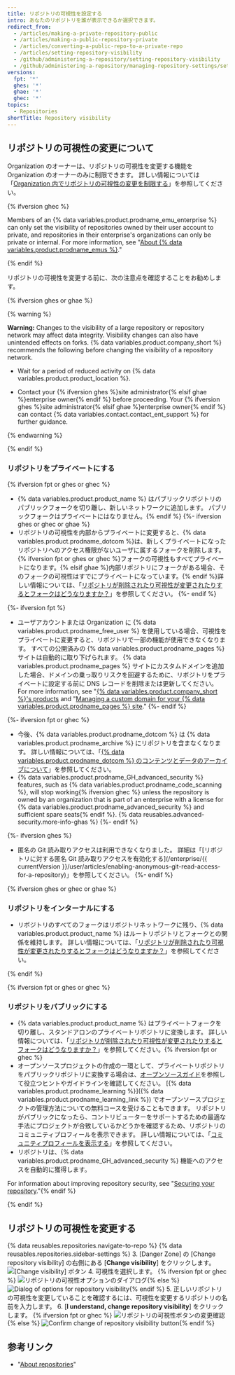 ```yaml
---
title: リポジトリの可視性を設定する
intro: あなたのリポジトリを誰が表示できるか選択できます。
redirect_from:
  - /articles/making-a-private-repository-public
  - /articles/making-a-public-repository-private
  - /articles/converting-a-public-repo-to-a-private-repo
  - /articles/setting-repository-visibility
  - /github/administering-a-repository/setting-repository-visibility
  - /github/administering-a-repository/managing-repository-settings/setting-repository-visibility
versions:
  fpt: '*'
  ghes: '*'
  ghae: '*'
  ghec: '*'
topics:
  - Repositories
shortTitle: Repository visibility
---
```


## リポジトリの可視性の変更について

Organization のオーナーは、リポジトリの可視性を変更する機能を Organization のオーナーのみに制限できます。 詳しい情報については「[Organization 内でリポジトリの可視性の変更を制限する](/organizations/managing-organization-settings/restricting-repository-visibility-changes-in-your-organization)」を参照してください。

{% ifversion ghec %}

Members of an {% data variables.product.prodname_emu_enterprise %} can only set the visibility of repositories owned by their user account to private, and repositories in their enterprise's organizations can only be private or internal. For more information, see "[About {% data variables.product.prodname_emus %}](/admin/authentication/managing-your-enterprise-users-with-your-identity-provider/about-enterprise-managed-users)."

{% endif %}

リポジトリの可視性を変更する前に、次の注意点を確認することをお勧めします。

{% ifversion ghes or ghae %}

{% warning %}

**Warning:** Changes to the visibility of a large repository or repository network may affect data integrity. Visibility changes can also have unintended effects on forks. {% data variables.product.company_short %} recommends the following before changing the visibility of a repository network.

- Wait for a period of reduced activity on {% data variables.product.product_location %}.

- Contact your {% ifversion ghes %}site administrator{% elsif ghae %}enterprise owner{% endif %} before proceeding. Your {% ifversion ghes %}site administrator{% elsif ghae %}enterprise owner{% endif %} can contact {% data variables.contact.contact_ent_support %} for further guidance.

{% endwarning %}

{% endif %}

### リポジトリをプライベートにする
{% ifversion fpt or ghes or ghec %}
* {% data variables.product.product_name %} はパブリックリポジトリのパブリックフォークを切り離し、新しいネットワークに追加します。 パブリックフォークはプライベートにはなりません。{% endif %}
{%- ifversion ghes or ghec or ghae %}
* リポジトリの可視性を内部からプライベートに変更すると、{% data variables.product.prodname_dotcom %}は、新しくプライベートになったリポジトリへのアクセス権限がないユーザに属するフォークを削除します。 {% ifversion fpt or ghes or ghec %}フォークの可視性もすべてプライベートになります。{% elsif ghae %}内部リポジトリにフォークがある場合、そのフォークの可視性はすでにプライベートになっています。{% endif %}詳しい情報については、「[リポジトリが削除されたり可視性が変更されたりするとフォークはどうなりますか？](/articles/what-happens-to-forks-when-a-repository-is-deleted-or-changes-visibility)」を参照してください。
{%- endif %}

{%- ifversion fpt %}
* ユーザアカウントまたは Organization に {% data variables.product.prodname_free_user %} を使用している場合、可視性をプライベートに変更すると、リポジトリで一部の機能が使用できなくなります。 すべての公開済みの {% data variables.product.prodname_pages %} サイトは自動的に取り下げられます。 {% data variables.product.prodname_pages %} サイトにカスタムドメインを追加した場合、ドメインの乗っ取りリスクを回避するために、リポジトリをプライベートに設定する前に DNS レコードを削除または更新してください。 For more information, see "[{% data variables.product.company_short %}'s products](/get-started/learning-about-github/githubs-products) and "[Managing a custom domain for your {% data variables.product.prodname_pages %} site](/articles/managing-a-custom-domain-for-your-github-pages-site)."
{%- endif %}

{%- ifversion fpt or ghec %}
* 今後、{% data variables.product.prodname_dotcom %} は {% data variables.product.prodname_archive %} にリポジトリを含まなくなります。 詳しい情報については、「[{% data variables.product.prodname_dotcom %} のコンテンツとデータのアーカイブについて](/github/creating-cloning-and-archiving-repositories/about-archiving-content-and-data-on-github#about-the-github-archive-program)」を参照してください。
* {% data variables.product.prodname_GH_advanced_security %} features, such as {% data variables.product.prodname_code_scanning %}, will stop working{% ifversion ghec %} unless the repository is owned by an organization that is part of an enterprise with a license for {% data variables.product.prodname_advanced_security %} and sufficient spare seats{% endif %}. {% data reusables.advanced-security.more-info-ghas %}
{%- endif %}

{%- ifversion ghes %}
* 匿名の Git 読み取りアクセスは利用できなくなりました。 詳細は「[リポジトリに対する匿名 Git 読み取りアクセスを有効化する](/enterprise/{{ currentVersion }}/user/articles/enabling-anonymous-git-read-access-for-a-repository)」を参照してください。
{%- endif %}

{% ifversion ghes or ghec or ghae %}

### リポジトリをインターナルにする

* リポジトリのすべてのフォークはリポジトリネットワークに残り、{% data variables.product.product_name %} はルートリポジトリとフォークとの関係を維持します。 詳しい情報については、「[リポジトリが削除されたり可視性が変更されたりするとフォークはどうなりますか？](/articles/what-happens-to-forks-when-a-repository-is-deleted-or-changes-visibility)」を参照してください。

{% endif %}

{% ifversion fpt or ghes or ghec %}

### リポジトリをパブリックにする

* {% data variables.product.product_name %} はプライベートフォークを切り離し、スタンドアロンのプライベートリポジトリに変換します。 詳しい情報については、「[リポジトリが削除されたり可視性が変更されたりするとフォークはどうなりますか？](/articles/what-happens-to-forks-when-a-repository-is-deleted-or-changes-visibility#changing-a-private-repository-to-a-public-repository)」を参照してください。{% ifversion fpt or ghec %}
* オープンソースプロジェクトの作成の一環として、プライベートリポジトリをパブリックリポジトリに変換する場合は、[オープンソースガイド](http://opensource.guide)を参照して役立つヒントやガイドラインを確認してください。 [{% data variables.product.prodname_learning %}]({% data variables.product.prodname_learning_link %}) でオープンソースプロジェクトの管理方法についての無料コースを受けることもできます。 リポジトリがパブリックになったら、コントリビューターをサポートするための最適な手法にプロジェクトが合致しているかどうかを確認するため、リポジトリのコミュニティプロフィールを表示できます。 詳しい情報については、「[コミュニティプロフィールを表示する](/articles/viewing-your-community-profile)」を参照してください。
* リポジトリは、{% data variables.product.prodname_GH_advanced_security %} 機能へのアクセスを自動的に獲得します。

For information about improving repository security, see "[Securing your repository](/code-security/getting-started/securing-your-repository)."{% endif %}

{% endif %}

## リポジトリの可視性を変更する

{% data reusables.repositories.navigate-to-repo %}
{% data reusables.repositories.sidebar-settings %}
3. [Danger Zone] の [Change repository visibility] の右側にある [**Change visibility**] をクリックします。 ![[Change visibility] ボタン](/assets/images/help/repository/repo-change-vis.png)
4. 可視性を選択します。
{% ifversion fpt or ghec %}
   ![リポジトリの可視性オプションのダイアログ](/assets/images/help/repository/repo-change-select.png){% else %}
![Dialog of options for repository visibility](/assets/images/enterprise/repos/repo-change-select.png){% endif %}
5. 正しいリポジトリの可視性を変更していることを確認するには、可視性を変更するリポジトリの名前を入力します。
6. [**I understand, change repository visibility**] をクリックします。
{% ifversion fpt or ghec %}
   ![リポジトリの可視性ボタンの変更確認](/assets/images/help/repository/repo-change-confirm.png){% else %}
![Confirm change of repository visibility button](/assets/images/enterprise/repos/repo-change-confirm.png){% endif %}


## 参考リンク
- "[About repositories](/repositories/creating-and-managing-repositories/about-repositories#about-repository-visibility)"
